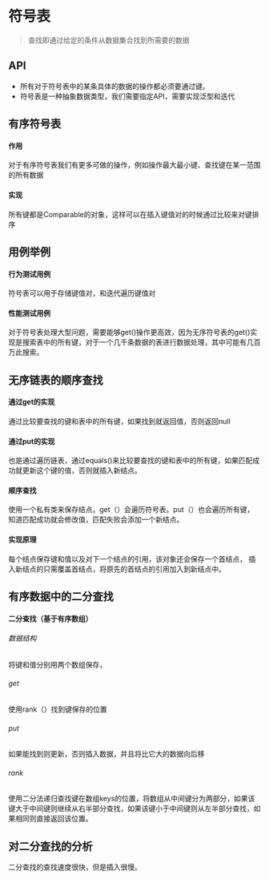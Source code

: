 # 符号表

> 查找即通过给定的条件从数据集合找到所需要的数据

## API

- 所有对于符号表中的某条具体的数据的操作都必须要通过键。
- 符号表是一种抽象数据类型，我们需要指定API，需要实现泛型和迭代

## 有序符号表

#### 作用

对于有序符号表我们有更多可做的操作，例如操作最大最小键、查找键在某一范围的所有数据

#### 实现

所有键都是Comparable的对象，这样可以在插入键值对的时候通过比较来对键排序

## 用例举例

#### 行为测试用例

符号表可以用于存储键值对，和迭代遍历键值对

#### 性能测试用例

对于符号表处理大型问题，需要能够get()操作更高效，因为无序符号表的get()实现是搜索表中的所有键，对于一个几千条数据的表进行数据处理，其中可能有几百万此搜索。

## 无序链表的顺序查找

#### 通过get的实现

通过比较要查找的键和表中的所有键，如果找到就返回值，否则返回null

#### 通过put的实现

也是通过遍历链表，通过equals()来比较要查找的键和表中的所有键，如果匹配成功就更新这个键的值，否则就插入新结点。

#### 顺序查找

使用一个私有类来保存结点。get（）会遍历符号表。put（）也会遍历所有键，知道匹配成功就会修改值，匹配失败会添加一个新结点。

#### 实现原理

每个结点保存键和值以及对下一个结点的引用，该对象还会保存一个首结点， 插入新结点的只需覆盖首结点，将原先的首结点的引用加入到新结点中。

## 有序数据中的二分查找

#### 二分查找（基于有序数组）

###### 数据结构

将键和值分别用两个数组保存，

###### get

使用rank（）找到键保存的位置

###### put

如果能找到则更新，否则插入数据，并且将比它大的数据向后移

###### rank

使用二分法递归查找键在数组keys的位置，将数组从中间键分为两部分，如果该键大于中间键则继续从右半部分查找，如果该键小于中间键则从左半部分查找，如果相同则直接返回该位置。

## 对二分查找的分析

二分查找的查找速度很快，但是插入很慢。